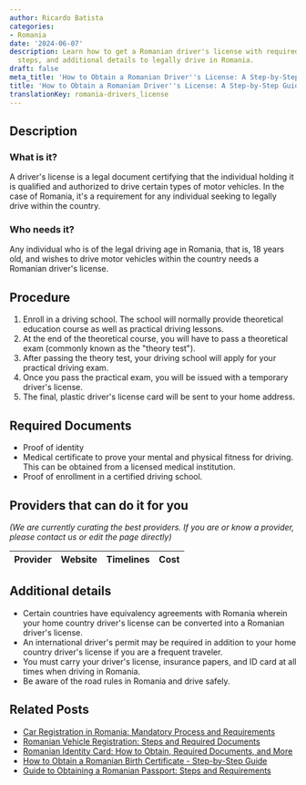 ```yaml
---
author: Ricardo Batista
categories:
- Romania
date: '2024-06-07'
description: Learn how to get a Romanian driver's license with required documents,
  steps, and additional details to legally drive in Romania.
draft: false
meta_title: 'How to Obtain a Romanian Driver''s License: A Step-by-Step Guide'
title: 'How to Obtain a Romanian Driver''s License: A Step-by-Step Guide'
translationKey: romania-drivers_license
---
```


## Description
### What is it?
A driver's license is a legal document certifying that the individual holding it is qualified and authorized to drive certain types of motor vehicles. In the case of Romania, it's a requirement for any individual seeking to legally drive within the country.

### Who needs it?
Any individual who is of the legal driving age in Romania, that is, 18 years old, and wishes to drive motor vehicles within the country needs a Romanian driver's license.

## Procedure
1. Enroll in a driving school. The school will normally provide theoretical education course as well as practical driving lessons.
2. At the end of the theoretical course, you will have to pass a theoretical exam (commonly known as the "theory test").
3. After passing the theory test, your driving school will apply for your practical driving exam.
4. Once you pass the practical exam, you will be issued with a temporary driver's license.
5. The final, plastic driver's license card will be sent to your home address.

## Required Documents
- Proof of identity
- Medical certificate to prove your mental and physical fitness for driving. This can be obtained from a licensed medical institution.
- Proof of enrollment in a certified driving school.

## Providers that can do it for you

_(We are currently curating the best providers. If you are or know a provider, please contact us or edit the page directly)_

| Provider        |     Website     |     Timelines    |       Cost      |
| :-------------: | :-------------: |  :-------------: | :-------------: |

## Additional details
- Certain countries have equivalency agreements with Romania wherein your home country driver's license can be converted into a Romanian driver's license.
- An international driver's permit may be required in addition to your home country driver's license if you are a frequent traveler.
- You must carry your driver's license, insurance papers, and ID card at all times when driving in Romania.
- Be aware of the road rules in Romania and drive safely.


## Related Posts

- [Car Registration in Romania: Mandatory Process and Requirements](https://tramitit.com/guides/romania/car_registration/)
- [Romanian Vehicle Registration: Steps and Required Documents](https://tramitit.com/guides/romania/vehicle_visa/)
- [Romanian Identity Card: How to Obtain, Required Documents, and More](https://tramitit.com/guides/romania/identity_card/)
- [How to Obtain a Romanian Birth Certificate - Step-by-Step Guide](https://tramitit.com/guides/romania/birth_certificate/)
- [Guide to Obtaining a Romanian Passport: Steps and Requirements](https://tramitit.com/guides/romania/passport/)